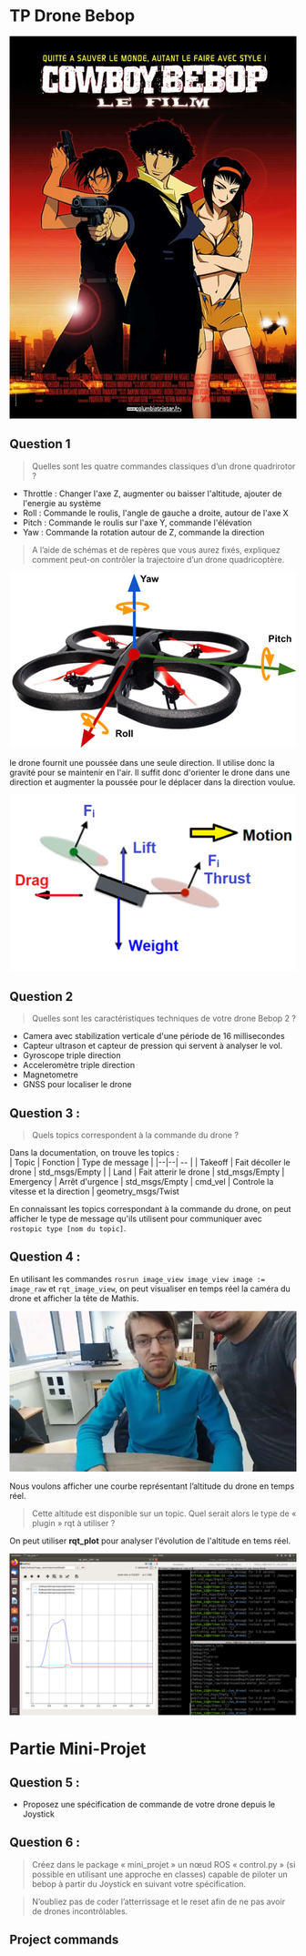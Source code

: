 # TP Drone Bebop

![](../doc/bebop.jpg)


## Question 1

> Quelles sont les quatre commandes classiques d’un drone quadrirotor ?

- Throttle : Changer l'axe Z, augmenter ou baisser l'altitude, ajouter de l'energie au système
- Roll : Commande le roulis, l'angle de gauche a droite, autour de l'axe X 
- Pitch : Commande le roulis sur l'axe Y, commande l'élévation
- Yaw : Commande la rotation autour de Z, commande la direction

> A l’aide de schémas et de repères que vous aurez fixés, expliquez comment
peut-on contrôler la trajectoire d’un drone quadricoptère.

![](../doc/droneaxis.jpg)

le drone fournit une poussée dans une seule direction. Il utilise donc la gravité pour se maintenir en l'air. Il suffit donc d'orienter le drone dans une direction et augmenter la poussée pour le déplacer dans la direction voulue.  

![](../doc/dronethrust.png)

## Question 2

> Quelles sont les caractéristiques techniques de votre drone Bebop 2 ?

- Camera avec stabilization verticale d'une période de 16 millisecondes
- Capteur ultrason et capteur de pression qui servent à analyser le vol.
- Gyroscope triple direction
- Acceleromètre triple direction
- Magnetometre
- GNSS pour localiser le drone

## Question 3 :
> Quels topics correspondent à la commande du drone ?

Dans la documentation, on trouve les topics :  
| Topic | Fonction | Type de message |
|--|--| -- |
| Takeoff | Fait décoller le drone | std_msgs/Empty |
| Land | Fait atterir le drone | std_msgs/Empty
| Emergency | Arrêt d'urgence | std_msgs/Empty
| cmd_vel | Controle la vitesse et la direction | geometry_msgs/Twist 


En connaissant les topics correspondant à la commande du drone, on peut afficher le type de message qu'ils utilisent pour communiquer avec `rostopic type [nom du topic]`.

## Question 4 :

En utilisant les commandes `rosrun image_view image_view image := image_raw` et `rqt_image_view`, on peut visualiser en
 temps réel la caméra du drone et afficher la tête de Mathis.

![Un bon ami](../doc/Mathis.png) 

Nous voulons afficher une courbe représentant l’altitude du drone en temps réel.
> Cette altitude est disponible sur un topic. Quel serait alors le type de « plugin » rqt à
utiliser ?

On peut utiliser **rqt_plot** pour analyser l'évolution de l'altitude en tems réel.


![Graphique enregistré par Bapiste avec notre drone](../doc/graph.png)
 
# Partie Mini-Projet

## Question 5 :
- Proposez une spécification de commande de votre drone depuis le Joystick

## Question 6 :

> Créez dans le package « mini_projet » un nœud ROS « control.py » (si possible
en utilisant une approche en classes) capable de piloter un bebop à partir du
Joystick en suivant votre spécification.

> N’oubliez pas de coder l’atterrissage et le reset afin de ne pas avoir de drones
incontrôlables.


## Project commands 

```sh


```